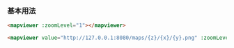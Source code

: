 ### 基本用法

``` html
<mapviewer :zoomLevel="1"></mapviewer>
```


``` html
<mapviewer value="http://127.0.0.1:8080/maps/{z}/{x}/{y}.png" :zoomLevel="3" :maxZoom="4"></mapviewer>
```